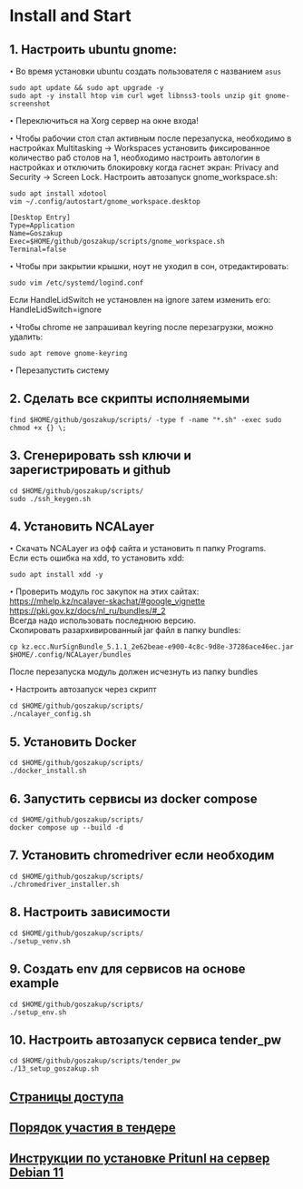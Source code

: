 # Install and Start  

## 1. Настроить ubuntu gnome:

`•` Во время установки ubuntu создать пользователя с названием ```asus```

```
sudo apt update && sudo apt upgrade -y  
sudo apt -y install htop vim curl wget libnss3-tools unzip git gnome-screenshot
```
`•` Переключиться на Xorg сервер на окне входа!

`•` Чтобы рабочии стол стал активным после перезапуска, необходимо в настройках
Multitasking -> Workspaces установить фиксированное количество раб столов на 1,
необходимо настроить автологин в настройках и отключить блокировку когда гаснет экран:
Privacy and Security -> Screen Lock.
Настроить автозапуск gnome_workspace.sh:
```
sudo apt install xdotool  
vim ~/.config/autostart/gnome_workspace.desktop

[Desktop Entry]
Type=Application
Name=Goszakup
Exec=$HOME/github/goszakup/scripts/gnome_workspace.sh
Terminal=false
```  

`•` Чтобы при закрытии крышки, ноут не уходил в сон, отредактировать:
```
sudo vim /etc/systemd/logind.conf
```  
Если HandleLidSwitch не установлен на ignore затем изменить его:
HandleLidSwitch=ignore

`•` Чтобы chrome не запрашивал keyring после перезагрузки, можно удалить:
```
sudo apt remove gnome-keyring 
```

`•` Перезапустить систему


## 2. Сделать все скрипты исполняемыми
```
find $HOME/github/goszakup/scripts/ -type f -name "*.sh" -exec sudo chmod +x {} \; 
```

## 3. Сгенерировать ssh ключи и зарегистрировать и github
```
cd $HOME/github/goszakup/scripts/
sudo ./ssh_keygen.sh
```

## 4. Установить NCALayer


`•` Скачать NCALayer из офф сайта и установить п папку Programs.  
Если есть ошибка на xdd, то установить xdd:
```
sudo apt install xdd -y
```
`•` Проверить модуль гос закупок на этих сайтах:  
https://mhelp.kz/ncalayer-skachat/#google_vignette  
https://pki.gov.kz/docs/nl_ru/bundles/#_2  
Всегда надо использовать последнюю версию.  
Скопировать разархивированный jar файл в папку bundles:  
```
cp kz.ecc.NurSignBundle_5.1.1_2e62beae-e900-4c8c-9d8e-37286ace46ec.jar $HOME/.config/NCALayer/bundles 
``` 
После перезапуска модуль должен исчезнуть из папку bundles  

`•` Настроить автозапуск через скрипт
```
cd $HOME/github/goszakup/scripts/
./ncalayer_config.sh
```

## 5. Установить Docker
```
cd $HOME/github/goszakup/scripts/
./docker_install.sh
```

## 6. Запустить сервисы из docker compose 
```
cd $HOME/github/goszakup/scripts/
docker compose up --build -d
```

## 7. Установить chromedriver если необходим 
```
cd $HOME/github/goszakup/scripts/
./chromedriver_installer.sh
```

## 8. Настроить зависимости
```
cd $HOME/github/goszakup/scripts/
./setup_venv.sh
```

## 9. Создать env для сервисов на основе example
```
cd $HOME/github/goszakup/scripts/
./setup_env.sh
```

## 10. Настроить автозапуск сервиса tender_pw
```
cd $HOME/github/goszakup/scripts/tender_pw
./13_setup_goszakup.sh
```




## [Страницы доступа](readme/urls.md)
## [Порядок участия в тендере](readme/tender.md)
## [Инструкции по установке Pritunl на сервер Debian 11](readme/pritunl.md)
